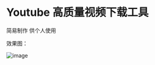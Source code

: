 # Youtube 高质量视频下载工具
简易制作 供个人使用 

效果图：

![image](https://github.com/Keyle777/YoutubeDownload/assets/90593019/e92ccf49-c602-43bc-a757-e261e078d66b)
